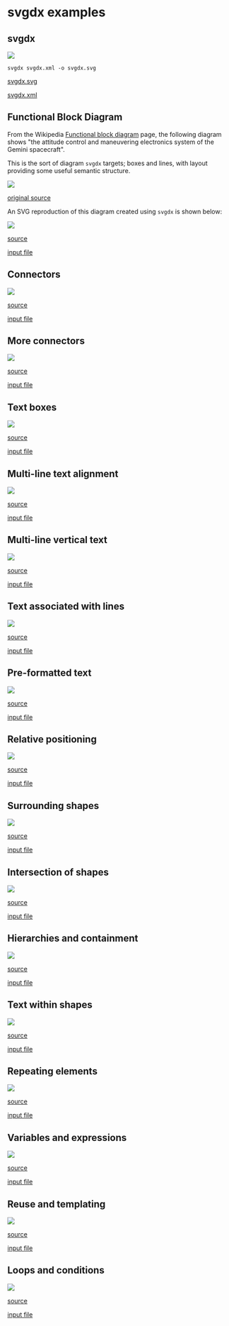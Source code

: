 # **svgdx** examples

## svgdx

![](svgdx.svg)

```
svgdx svgdx.xml -o svgdx.svg
```

[svgdx.svg](svgdx.svg)

[svgdx.xml](svgdx.xml)

## Functional Block Diagram

From the Wikipedia [Functional block diagram](https://en.wikipedia.org/wiki/Functional_block_diagram) page, the following diagram shows "the attitude control and maneuvering electronics system of the Gemini spacecraft".

This is the sort of diagram `svgdx` targets; boxes and lines, with layout providing some useful semantic structure.

![](functional_block_diagram-original.jpg)

[original source](https://commons.wikimedia.org/wiki/File:Functional_block_diagram_of_the_attitude_control_and_maneuvering_electronics_system.jpg)

An SVG reproduction of this diagram created using `svgdx` is shown below:

![](functional_block_diagram.svg)

[source](functional_block_diagram.svg)

[input file](functional_block_diagram.xml)

## Connectors

![](edge-connector.svg)

[source](edge-connector.svg)

[input file](edge-connector.xml)

## More connectors

![](corner-lines.svg)

[source](corner-lines.svg)

[input file](corner-lines.xml)

## Text boxes

![](rect-text.svg)

[source](rect-text.svg)

[input file](rect-text.xml)

## Multi-line text alignment

![](multiline-text.svg)

[source](multiline-text.svg)

[input file](multiline-text.xml)

## Multi-line vertical text

![](vertical-text.svg)

[source](vertical-text.svg)

[input file](vertical-text.xml)

## Text associated with lines

![](line-text.svg)

[source](line-text.svg)

[input file](line-text.xml)

## Pre-formatted text

![](bigtext.svg)

[source](bigtext.svg)

[input file](bigtext.xml)

## Relative positioning

![](loc.svg)

[source](loc.svg)

[input file](loc.xml)

## Surrounding shapes

![](surround.svg)

[source](surround.svg)

[input file](surround.xml)

## Intersection of shapes

![](intersect.svg)

[source](intersect.svg)

[input file](intersect.xml)

## Hierarchies and containment

![](containment.svg)

[source](containment.svg)

[input file](containment.xml)

## Text within shapes

![](text-attr.svg)

[source](text-attr.svg)

[input file](text-attr.xml)

## Repeating elements

![](repeat.svg)

[source](repeat.svg)

[input file](repeat.xml)

## Variables and expressions

![](define.svg)

[source](define.svg)

[input file](define.xml)

## Reuse and templating

![](reuse.svg)

[source](reuse.svg)

[input file](reuse.xml)

## Loops and conditions

![](loops.svg)

[source](loops.svg)

[input file](loops.xml)
